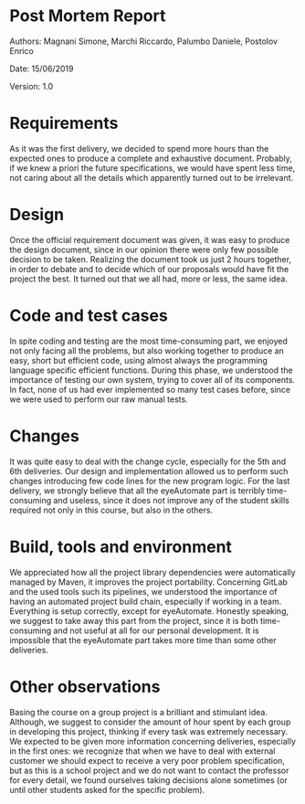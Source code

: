 # Post Mortem Report

Authors: Magnani Simone, Marchi Riccardo, Palumbo Daniele, Postolov Enrico

Date: 15/06/2019

Version: 1.0


<This document is about your observations and lessons learnt on the project. They will not be used to grade the project> 

# Requirements


As it was the first delivery, we decided to spend more hours than the expected ones to produce a complete and exhaustive document. Probably, if we knew a priori the future specifications, we would have spent less time, not caring about all the details
which apparently turned out to be irrelevant.

# Design


Once the official requirement document was given, it was easy to produce the design document, since in our opinion there were only few
possible decision to be taken. Realizing the document took us just 2 hours together, in order to debate and to decide which of our proposals would have fit the project the best. It turned out that we all had, more or less, the same idea.


# Code and test cases


In spite coding and testing are the most time-consuming part, we enjoyed not only facing all the problems, but also working
together to produce an easy, short but efficient code, using almost always the programming language specific efficient functions.
During this phase, we understood the importance of testing our own system, trying to cover all of its components. In fact, none of us had ever
implemented so many test cases before, since we were used to perform our raw manual tests.

# Changes


It was quite easy to deal with the change cycle, especially for the 5th and 6th deliveries. Our design and implementation allowed us to perform
such changes introducing few code lines for the new program logic. For the last delivery, we strongly believe that all the eyeAutomate part is terribly time-consuming
and useless, since it does not improve any of the student skills required not only in this course, but also in the others. 


# Build, tools and environment


We appreciated how all the project library dependencies were automatically managed by Maven, it improves the project portability. Concerning GitLab and the used tools such its pipelines, we understood the importance of having an automated project build chain, especially if working in a team.
Everything is setup correctly, except for eyeAutomate. Honestly speaking, we suggest to take away this part from the project, since it is both time-consuming and 
not useful at all for our personal development. It is impossible that the eyeAutomate part takes more time than some other deliveries.

# Other observations


Basing the course on a group project is a brilliant and stimulant idea. Although, we suggest to consider the amount of hour spent by each group in developing
this project, thinking if every task was extremely necessary. We expected to be given more information concerning deliveries, especially in the first ones: we recognize
that when we have to deal with external customer we should expect to receive a very poor problem specification, but as this is a school project and we do not
want to contact the professor for every detail, we found ourselves taking decisions alone sometimes (or until other students asked for the specific problem). 
